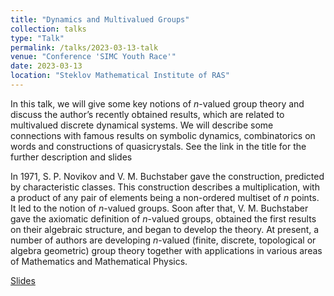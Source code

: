 ```yaml
---
title: "Dynamics and Multivalued Groups"
collection: talks
type: "Talk"
permalink: /talks/2023-03-13-talk
venue: "Conference 'SIMC Youth Race'"
date: 2023-03-13
location: "Steklov Mathematical Institute of RAS"
---
```

 
 In this talk, we will give some key notions of $n$-valued group theory and discuss the author’s recently obtained results, which are related to multivalued discrete dynamical systems. We will describe some connections with famous results on symbolic dynamics, combinatorics on words and constructions of quasicrystals. See the link in the title for the further description and slides    
   
 
 In 1971, S. P. Novikov and V. M. Buchstaber gave the construction, predicted by characteristic classes. This construction describes a multiplication, with a product of any pair of elements being a non-ordered multiset of $n$ points. It led to the notion of $n$-valued groups. Soon after that, V. M. Buchstaber gave the axiomatic definition of $n$-valued groups, obtained the first results on their algebraic structure, and began to develop the theory. At present, a number of authors are developing $n$-valued (finite, discrete, topological or algebra geometric) group theory together with applications in various areas of Mathematics and Mathematical Physics.  
       
[Slides](https://magisterlud.github.io/files/simc_youth_race/nvaltalk.pdf)